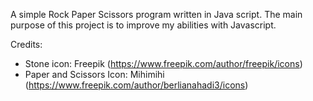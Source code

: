 A simple Rock Paper Scissors program written in Java script. The main purpose of this project is to improve my abilities with Javascript.

Credits:
- Stone icon: Freepik (https://www.freepik.com/author/freepik/icons)
- Paper and Scissors Icon: Mihimihi (https://www.freepik.com/author/berlianahadi3/icons)  
